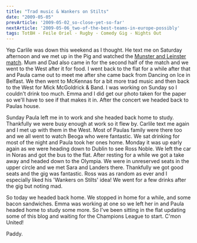 ```yaml
---
title: "Trad music & Wankers on Stilts"
date: "2009-05-05"
prevArticle: '2009-05-02_so-close-yet-so-far'
nextArticle: '2009-05-06_two-of-the-best-teams-in-europe-possibly'
tags: TotBH - Feile Oriel - Rugby - Comedy Gig - Nights Out
---
```

Yep Carlile was down this weekend as I thought. He text me on Saturday afternoon and we met up in the Pig and watched the [Munster and Leinster match](http://www.rte.ie/sport/rugby/2009/0502/munster_leinster2.html). Mum and Dad also came in for the second half of the match and we went to the West after it for food. I went back to the flat for a while after that and Paula came out to meet me after she came back from Dancing on Ice in Belfast. We then went to McKennas for a bit more trad music and then back to the West for Mick McGoldrick & Band. I was working on Sunday so I couldn't drink too much. Emma and I did get our photo taken for the paper so we'll have to see if that makes it in. After the concert we headed back to Paulas house.

Sunday Paula left me in to work and she headed back home to study. Thankfully we were busy enough at work so it flew by. Carlile text me again and I met up with them in the West. Most of Paulas family were there too and we all went to watch Beoga who were fantastic. We sat drinking for most of the night and Paula took her ones home. Monday it was up early again as we were heading down to Dublin to see Ross Noble. We left the car in Noras and got the bus to the flat. After resting for a while we got a take away and headed down to the Olympia. We were in unreserved seats in the upper circle and we met Sara and Landers there. Thankfully we got good seats and the gig was fantastic. Ross was as random as ever and I especially liked his 'Wankers on Stilts' idea! We went for a few drinks after the gig but noting mad.

So today we headed back home. We stopped in home for a while, and some bacon sandwiches. Emma was working at one so we left her in and Paula headed home to study some more. So I've been sitting in the flat updating some of this blog and waiting for the Champions League to start. C'mon United!

Paddy.